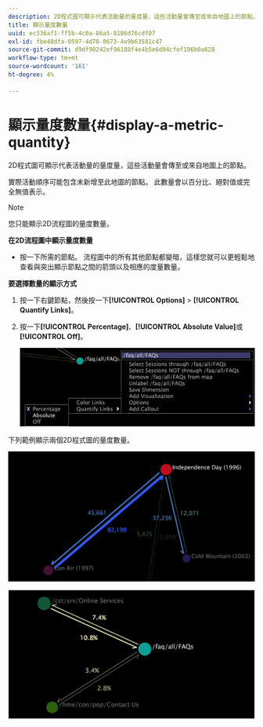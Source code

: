 ```yaml
---
description: 2D程式圖可顯示代表活動量的量度量，這些活動量會傳至或來自地圖上的節點。
title: 顯示量度數量
uuid: ec336af1-ff5b-4c0a-86a5-8186d76cdf07
exl-id: fbe40dfa-0597-4d78-8673-4e9b63581c47
source-git-commit: d9df90242ef96188f4e4b5e6d04cfef196b0a628
workflow-type: tm+mt
source-wordcount: '161'
ht-degree: 4%

---
```


# 顯示量度數量{#display-a-metric-quantity}

2D程式圖可顯示代表活動量的量度量，這些活動量會傳至或來自地圖上的節點。

實際活動順序可能包含未新增至此地圖的節點。 此數量會以百分比、絕對值或完全無值表示。

>[!NOTE]
>
>您只能顯示2D流程圖的量度數量。

**在2D流程圖中顯示量度數量**

* 按一下所需的節點。 流程圖中的所有其他節點都變暗，這樣您就可以更輕鬆地查看與突出顯示節點之間的箭頭以及相應的度量數量。

**要選擇數量的顯示方式**

1. 按一下右鍵節點，然後按一下&#x200B;**[!UICONTROL Options]** > **[!UICONTROL Quantify Links]**。
1. 按一下&#x200B;**[!UICONTROL Percentage]**、**[!UICONTROL Absolute Value]**&#x200B;或&#x200B;**[!UICONTROL Off]**。

   ![](assets/mnu_2DProcessMap_quantifyLinks.png)

下列範例顯示兩個2D程式圖的量度數量。

![](assets/vis_2DProcessMap_DisplayMetricQuantities_Movies.png)

![](assets/client-met.png)
